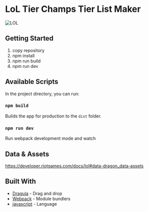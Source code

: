 # LoL Tier Champs Tier List Maker



![LOL](https://i.imgur.com/rzdLHCC.jpg)

## Getting Started

1. copy repository
2. npm install
3. npm run build
4. npm run dev  

## Available Scripts

In the project directory, you can run:

### `npm build`

Builds the app for production to the `dist` folder.<br>

### `npm run dev`

Run webpack development mode and watch

## Data & Assets

https://developer.riotgames.com/docs/lol#data-dragon_data-assets

## Built With

* [Dragula](bevacqua.github.io/dragula/) - Drag and drop 
* [Webpack](https://webpack.js.org/concepts/) - Module bundlers
* [javascript](https://www.javascript.com/learn/javascript/strings) - Language
